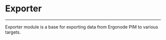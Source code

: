 # Exporter

----------

Exporter module is a base for exporting data from Ergonode PIM to various targets.
